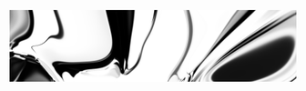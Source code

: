 ![neuralart.png](https://github.com/dstein64/dstein64/blob/neuralart_202101152141/neuralart.png?raw=true)

